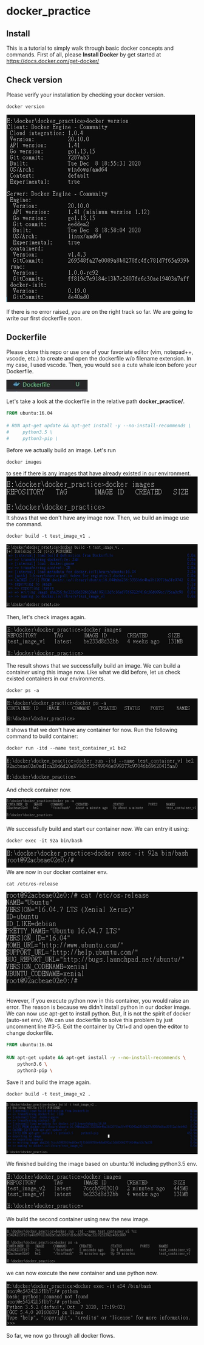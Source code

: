 # **docker_practice**

## **Install**
This is a tutorial to simply walk through basic docker concepts and commands. First of all, please **Install Docker** by get started at https://docs.docker.com/get-docker/

## **Check version**
Please verify your installation by checking your docker version.
```docker
docker version
```
![image](/image/dockerversion.jpg)  

If there is no error raised, you are on the right track so far. We are going to write our first dockerfile soon.

## **Dockerfile**
Please clone this repo or use one of your favoriate editor (vim, notepad++, vscode, etc.) to create and open the dockerfile w/o filename extension. In my case, I used vscode. Then, you would see a cute whale icon before your Dockerfile.  

![image](/image/dockerfileicon.jpg)
  

Let's take a look at the dockerfile in the relative path **docker_practice/**.
```dockerfile
FROM ubuntu:16.04

# RUN apt-get update && apt-get install -y --no-install-recommends \
#     python3.5 \
#     python3-pip \
```

Before we actually build an image. Let's run 
```docker
docker images
```
to see if there is any images that have already existed in our environment.
![image](/image/dockerimages.jpg)
It shows that we don't have any image now. Then, we build an image use the command.  

```docker
docker build -t test_image_v1 .
```
![image](/image/dockerbuild.jpg)

Then, let's check images again.  

![image](/image/dockerimages_v2.jpg)

The result shows that we successfully build an image. We can build a container using this image now. Like what we did before, let us check existed containers in our environments.  

```
docker ps -a
```
![image](/image/dockerps_a_v1.jpg)
It shows that we don't have any container for now. Run the following command to build container:  

```docker
docker run -itd --name test_container_v1 be2
```
![image](/image/dockerrun_v1.jpg)
  
And check container now.

![image](/image/dockerps_a_v2.jpg)

We successfully build and start our container now. We can entry it using:
```docker
docker exec -it 92a bin/bash
```
![image](/image/dockerexec_v1.jpg)
We are now in our docker container env. 

```linux
cat /etc/os-release
```
![image](/image/checkubuntuversion.jpg)

However, if you execute python now in this container, you would raise an error. The reason is because we didn't install python in our docker image. We can now use apt-get to install python. But, it is not the spirit of docker (auto-set env). We can use dockerfile to solve this problem by just uncomment line #3-5.
Exit the container by Ctrl+d and open the editor to change dockerfile.
```dockerfile
FROM ubuntu:16.04

RUN apt-get update && apt-get install -y --no-install-recommends \
    python3.6 \
    python3-pip \
```
Save it and build the image again.

```docker
docker build -t test_image_v2 .
```
![image](/image/dockerbuild_v2.jpg)

We finished building the image based on ubuntu:16 including python3.5 env.

![image](/image/dockerimages_v3.jpg)

We build the second container using new the new image.

![image](/image/dockerrun_v2.jpg)

we can now execute the new container and use python now.

![image](/image/dockerexec_v2.jpg)

So far, we now go through all docker flows.